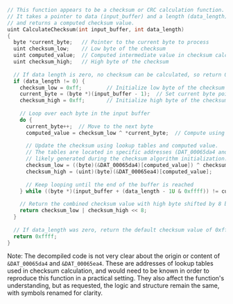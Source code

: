 ```c
// This function appears to be a checksum or CRC calculation function.
// It takes a pointer to data (input_buffer) and a length (data_length),
// and returns a computed checksum value.
uint CalculateChecksum(int input_buffer, int data_length)
{
  byte *current_byte;   // Pointer to the current byte to process
  uint checksum_low;    // Low byte of the checksum
  uint computed_value;  // Computed intermediate value in checksum calculation
  uint checksum_high;   // High byte of the checksum
  
  // If data length is zero, no checksum can be calculated, so return 0xffff.
  if (data_length != 0) {
    checksum_low = 0xff;        // Initialize low byte of the checksum
    current_byte = (byte *)(input_buffer - 1);  // Set current byte pointer to one byte before data
    checksum_high = 0xff;       // Initialize high byte of the checksum
    
    // Loop over each byte in the input buffer
    do {
      current_byte++;  // Move to the next byte
      computed_value = checksum_low ^ *current_byte;  // Compute using XOR with the current byte
      
      // Update the checksum using lookup tables and computed value.
      // The tables are located in specific addresses (DAT_00065da4 and DAT_00065ea4),
      // likely generated during the checksum algorithm initialization.
      checksum_low = ((byte)(&DAT_00065da4)[computed_value]) ^ checksum_high;  
      checksum_high = (uint)(byte)(&DAT_00065ea4)[computed_value];
      
      // Keep looping until the end of the buffer is reached
    } while ((byte *)(input_buffer + (data_length - 1U & 0xffff)) != current_byte);
    
    // Return the combined checksum value with high byte shifted by 8 bits.
    return checksum_low | checksum_high << 8;
  }
  
  // If data_length was zero, return the default checksum value of 0xffff.
  return 0xffff;
}
```

Note: The decompiled code is not very clear about the origin or content of `&DAT_00065da4` and `&DAT_00065ea4`. These are addresses of lookup tables used in checksum calculation, and would need to be known in order to reproduce this function in a practical setting. They also affect the function's understanding, but as requested, the logic and structure remain the same, with symbols renamed for clarity.